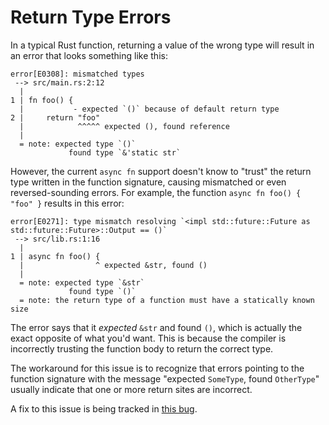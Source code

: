 # Return Type Errors

In a typical Rust function, returning a value of the wrong type will result
in an error that looks something like this:

```
error[E0308]: mismatched types
 --> src/main.rs:2:12
  |
1 | fn foo() {
  |           - expected `()` because of default return type
2 |     return "foo"
  |            ^^^^^ expected (), found reference
  |
  = note: expected type `()`
             found type `&'static str`
```

However, the current `async fn` support doesn't know to "trust" the return
type written in the function signature, causing mismatched or even
reversed-sounding errors. For example, the function
`async fn foo() { "foo" }` results in this error:

```
error[E0271]: type mismatch resolving `<impl std::future::Future as std::future::Future>::Output == ()`
 --> src/lib.rs:1:16
  |
1 | async fn foo() {
  |                ^ expected &str, found ()
  |
  = note: expected type `&str`
             found type `()`
  = note: the return type of a function must have a statically known size
```

The error says that it *expected* `&str` and found `()`,
which is actually the exact opposite of what you'd want. This is because the
compiler is incorrectly trusting the function body to return the correct type.

The workaround for this issue is to recognize that errors pointing to the
function signature with the message "expected `SomeType`, found `OtherType`"
usually indicate that one or more return sites are incorrect.

A fix to this issue is being tracked in [this bug](https://github.com/rust-lang/rust/issues/54326).
